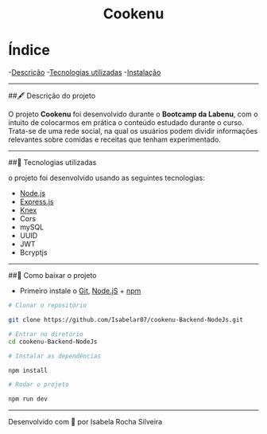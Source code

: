 <h1 align="center">
    Cookenu
</h1>

# Índice

-[Descrição](#-descrição-do-projeto)
-[Tecnologias utilizadas](#-tecnologias-utilizadas)
-[Instalação](#-como-baixar-o-projeto)

---

##🖋 Descrição do projeto

O projeto **Cookenu** foi desenvolvido durante o **Bootcamp da Labenu**, com o intuito de colocarmos em prática o conteúdo estudado durante o curso. Trata-se de uma rede social, na qual os usuários podem dividir informações relevantes sobre comidas e receitas que tenham experimentado. 

---

##🚀 Tecnologias utilizadas

o projeto foi desenvolvido usando as seguintes tecnologias:

- [Node.js](https://nodejs.org/pt-br/docs/)
- [Express.js](http://expressjs.com/pt-br/)
- [Knex](http://knexjs.org/)
- Cors
- mySQL
- UUID
- JWT
- Bcryptjs

---

##💾 Como baixar o projeto

- Primeiro instale o [Git](https://git-scm.com/), [Node.jS](https://nodejs.org/pt-br/download/) + [npm](https://www.npmjs.com/get-npm)
```bash
# Clonar o repositório

git clone https://github.com/Isabelar07/cookenu-Backend-NodeJs.git

# Entrar no diretório
cd cookenu-Backend-NodeJs

# Instalar as dependências

npm install

# Rodar o projeto

npm run dev
```

---

Desenvolvido com 🧡 por Isabela Rocha Silveira